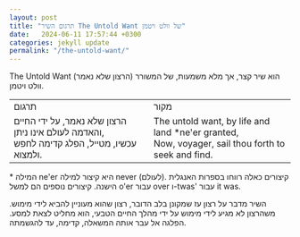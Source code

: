 ```yaml
---
layout: post
title: "תרגום השיר The Untold Want של וולט ויטמן"
date:   2024-06-11 17:57:44 +0300
categories: jekyll update
permalink: "/the-untold-want/"
---
```


<p>The Untold Want (הרצון שלא נאמר) הוא שיר קצר, אך מלא משמעות, של המשורר וולט ויטמן. </p>

<div class="table-responsive">
<table class="table text-center">
  <tbody>
    <tr>
      <td>תרגום</td>
      <td>מקור</td>
    </tr>
    <tr>
      <td>הרצון שלא נאמר, על ידי החיים והאדמה לעולם אינו ניתן,<br>עכשיו, מטייל, הפלג קדימה לחפש ולמצוא.</td>
      <td><bdo dir="ltr" lang="">The untold want, by life and land *ne'er granted,<br>Now, voyager, sail thou forth to seek and find.</bdo></td>
    </tr>
  </tbody>
</table>
</div>

<p>* המילה ne'er היא קיצור למילה never (לעולם). קיצורים כאלה רווחו בספרות האנגלית הישנה. קיצורים נוספים הם למשל o'er עבור over ו-twas' עבור it was.</p>

<p>השיר מדבר על רצון עז שמקונן בלב הדובר, רצון שהוא מעוניין להביא לידי מימוש. משהרצון לא מגיע לידי מימוש על ידי מהלך החיים הטבעי, הוא מחליט לצאת למסע. הפלגה אל עבר אותה המשאלה, קדימה, עד להגשמתה.</p>